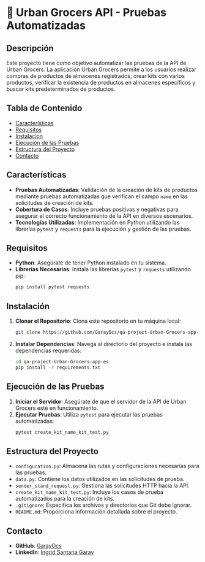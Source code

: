 # 🛒 Urban Grocers API - Pruebas Automatizadas


## Descripción

Este proyecto tiene como objetivo automatizar las pruebas de la API de Urban Grocers. La aplicación Urban Grocers permite a los usuarios realizar compras de productos de almacenes registrados, crear kits con varios productos, verificar la existencia de productos en almacenes específicos y buscar kits predeterminados de productos.

## Tabla de Contenido

- [Características](#características)
- [Requisitos](#requisitos)
- [Instalación](#instalación)
- [Ejecución de las Pruebas](#ejecución-de-las-pruebas)
- [Estructura del Proyecto](#estructura-del-proyecto)
- [Contacto](#contacto)

## Características

- **Pruebas Automatizadas**: Validación de la creación de kits de productos mediante pruebas automatizadas que verifican el campo `name` en las solicitudes de creación de kits.
- **Cobertura de Casos**: Incluye pruebas positivas y negativas para asegurar el correcto funcionamiento de la API en diversos escenarios.
- **Tecnologías Utilizadas**: Implementación en Python utilizando las librerías `pytest` y `requests` para la ejecución y gestión de las pruebas.

## Requisitos

- **Python**: Asegúrate de tener Python instalado en tu sistema.
- **Librerías Necesarias**: Instala las librerías `pytest` y `requests` utilizando pip:
  ```bash
  pip install pytest requests
  ```

## Instalación

1. **Clonar el Repositorio**: Clona este repositorio en tu máquina local:
   ```bash
   git clone https://github.com/GarayOcs/qa-project-Urban-Grocers-app-es.git
   ```
2. **Instalar Dependencias**: Navega al directorio del proyecto e instala las dependencias requeridas:
   ```bash
   cd qa-project-Urban-Grocers-app-es
   pip install -r requirements.txt
   ```

## Ejecución de las Pruebas

1. **Iniciar el Servidor**: Asegúrate de que el servidor de la API de Urban Grocers esté en funcionamiento.
2. **Ejecutar Pruebas**: Utiliza `pytest` para ejecutar las pruebas automatizadas:
   ```bash
   pytest create_kit_name_kit_test.py
   ```

## Estructura del Proyecto

- `configuration.py`: Almacena las rutas y configuraciones necesarias para las pruebas.
- `data.py`: Contiene los datos utilizados en las solicitudes de prueba.
- `sender_stand_request.py`: Gestiona las solicitudes HTTP hacia la API.
- `create_kit_name_kit_test.py`: Incluye los casos de prueba automatizados para la creación de kits.
- `.gitignore`: Especifica los archivos y directorios que Git debe ignorar.
- `README.md`: Proporciona información detallada sobre el proyecto.

## Contacto

- **GitHub**: [GarayOcs](https://github.com/GarayOcs)
- **LinkedIn**: [Ingrid Santana Garay](https://www.linkedin.com/in/ingrid-santana-garay-459a2a31b/)
